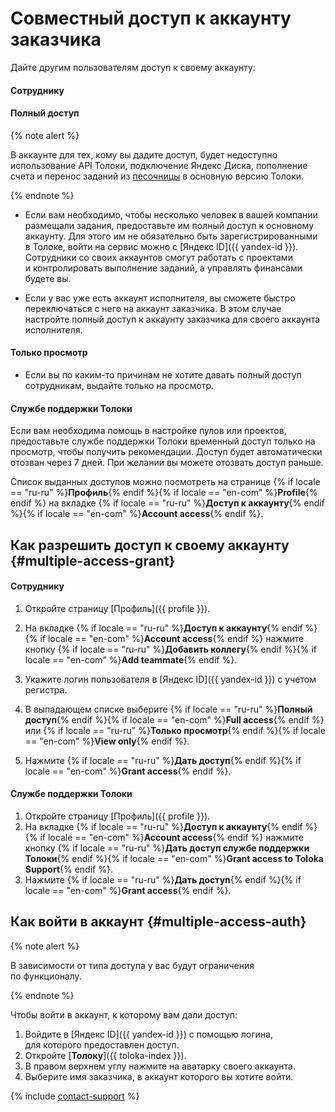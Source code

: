 # Совместный доступ к аккаунту заказчика

Дайте другим пользователям доступ к своему аккаунту:

#### Сотруднику

#### Полный доступ

{% note alert %}

В аккаунте для тех, кому вы дадите доступ, будет недоступно использование API Толоки, подключение Яндекс Диска, пополнение счета и перенос заданий из [песочницы](../../glossary.md#sandbox-ru) в основную версию Толоки.

{% endnote %}


- Если вам необходимо, чтобы несколько человек в вашей компании размещали задания, предоставьте им полный доступ к основному аккаунту. Для этого им не обязательно быть зарегистрированными в Толоке, войти на сервис можно с [Яндекс ID]({{ yandex-id }}). Сотрудники со своих аккаунтов смогут работать с проектами и контролировать выполнение заданий, а управлять финансами будете вы.

- Если у вас уже есть аккаунт исполнителя, вы сможете быстро переключаться с него на аккаунт заказчика. В этом случае настройте полный доступ к аккаунту заказчика для своего аккаунта исполнителя.


#### Только просмотр

- Если вы по каким-то причинам не хотите давать полный доступ сотрудникам, выдайте только на просмотр.

#### Службе поддержки Толоки

Если вам необходима помощь в настройке пулов или проектов, предоставьте службе поддержки Толоки временный доступ только на просмотр, чтобы получить рекомендации. Доступ будет автоматически отозван через 7 дней. При желании вы можете отозвать доступ раньше.

Список выданных доступов можно посмотреть на странице {% if locale == "ru-ru" %}**Профиль**{% endif %}{% if locale == "en-com" %}**Profile**{% endif %} на вкладке {% if locale == "ru-ru" %}**Доступ к аккаунту**{% endif %}{% if locale == "en-com" %}**Account access**{% endif %}.


## Как разрешить доступ к своему аккаунту {#multiple-access-grant}

#### Сотруднику

1. Откройте страницу [Профиль]({{ profile }}).

1. На вкладке {% if locale == "ru-ru" %}**Доступ к аккаунту**{% endif %}{% if locale == "en-com" %}**Account access**{% endif %} нажмите кнопку {% if locale == "ru-ru" %}**Добавить коллегу**{% endif %}{% if locale == "en-com" %}**Add teammate**{% endif %}.
1. Укажите логин пользователя в [Яндекс ID]({{ yandex-id }}) с учетом регистра.

1. В выпадающем списке выберите {% if locale == "ru-ru" %}**Полный доступ**{% endif %}{% if locale == "en-com" %}**Full access**{% endif %} или {% if locale == "ru-ru" %}**Только просмотр**{% endif %}{% if locale == "en-com" %}**View only**{% endif %}.

1. Нажмите {% if locale == "ru-ru" %}**Дать доступ**{% endif %}{% if locale == "en-com" %}**Grant access**{% endif %}.


#### Службе поддержки Толоки

1. Откройте страницу [Профиль]({{ profile }}).
1. На вкладке {% if locale == "ru-ru" %}**Доступ к аккаунту**{% endif %}{% if locale == "en-com" %}**Account access**{% endif %} нажмите кнопку {% if locale == "ru-ru" %}**Дать доступ службе поддержки Толоки**{% endif %}{% if locale == "en-com" %}**Grant access to Toloka Support**{% endif %}.
1. Нажмите {% if locale == "ru-ru" %}**Дать доступ**{% endif %}{% if locale == "en-com" %}**Grant access**{% endif %}.


## Как войти в аккаунт {#multiple-access-auth}

{% note alert %}

В зависимости от типа доступа у вас будут ограничения по функционалу.

{% endnote %}


Чтобы войти в аккаунт, к которому вам дали доступ:

1. Войдите в [Яндекс ID]({{ yandex-id }}) с помощью логина, для которого предоставлен доступ.
1. Откройте [**Толоку**]({{ toloka-index }}).
1. В правом верхнем углу нажмите на аватарку своего аккаунта.
1. Выберите имя заказчика, в аккаунт которого вы хотите войти.

{% include [contact-support](../_includes/contact-support-help.md) %}